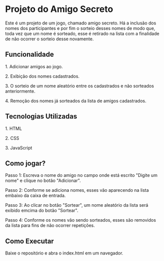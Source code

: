 <h1>Projeto do Amigo Secreto</h1>

<p>Este é um projeto de um jogo, chamado amigo secreto. Há a inclusão dos nomes dos participantes e por fim o sorteio desses nomes de modo que,
 toda vez que um nome é sorteado, esse é retirado na lista com a finalidade de não ocorrer o sorteio desse novamente.</p>

<h2>Funcionalidade</h2>

<p> 1. Adicionar amigos ao jogo.</p>
<p> 2. Exibição dos nomes cadastrados.</p>
<p> 3. O sorteio de um nome aleatório entre os cadastrados e não sorteados anteriormente.</p>
<p> 4. Remoção dos nomes já sorteados da lista de amigos cadastrados.</p>

<h2>Tecnologias Utilizadas</h2>

<p>1. HTML</p>
<p>2. CSS</p>
<p>3. JavaScript</p>

<h2>Como jogar?</h2>

<p>Passo 1: Escreva o nome do amigo no campo onde está escrito "Digite um nome" e clique no botão "Adicionar".</p>
<p>Passo 2: Conforme se adiciona nomes, esses vão aparecendo na lista embaixo da caixa de entrada.</p>
<p>Passo 3: Ao clicar no botão "Sortear", um nome aleatório da lista será exibido emcima do botão "Sortear".</p>
<p>Passo 4: Conforme os nomes vão sendo sorteados, esses são removidos da lista para fins de não ocorrer repetições.</p>

<h2>Como Executar</h2>

<p>Baixe o repositório e abra o index.html em um navegador.</p>

